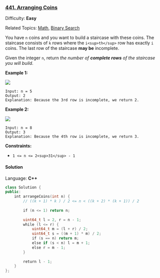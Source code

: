 ### [441\. Arranging Coins](https://leetcode.com/problems/arranging-coins/)

Difficulty: **Easy**

Related Topics: [Math](https://leetcode.com/tag/math/), [Binary Search](https://leetcode.com/tag/binary-search/)


You have `n` coins and you want to build a staircase with these coins. The staircase consists of `k` rows where the `i<sup>th</sup>` row has exactly `i` coins. The last row of the staircase **may be** incomplete.

Given the integer `n`, return _the number of **complete rows** of the staircase you will build_.

**Example 1:**

![](https://assets.leetcode.com/uploads/2021/04/09/arrangecoins1-grid.jpg)

```
Input: n = 5
Output: 2
Explanation: Because the 3rd row is incomplete, we return 2.
```

**Example 2:**

![](https://assets.leetcode.com/uploads/2021/04/09/arrangecoins2-grid.jpg)

```
Input: n = 8
Output: 3
Explanation: Because the 4th row is incomplete, we return 3.
```

**Constraints:**

*   `1 <= n <= 2<sup>31</sup> - 1`


#### Solution

Language: **C++**

```c++
class Solution {
public:
    int arrangeCoins(int n) {
        // ((k + 1) * k ) / 2 <= n < ((k + 2) * (k + 1)) / 2
        
        if (n <= 1) return n;
        
        uint64_t l = 2, r = n - 1;
        while (l <= r) {
            uint64_t m = (l + r) / 2;
            uint64_t s = ((m + 1) * m) / 2;
            if (s == n) return m;
            else if (s < n) l = m + 1;
            else r = m - 1;
        }
        
        return l - 1;
    }
};
```